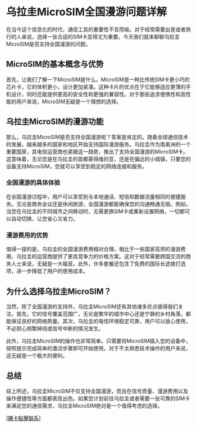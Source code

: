 # 乌拉圭MicroSIM全国漫游问题详解

在当今这个信息化的时代，通信工具的重要性不言而喻。对于经常需要出差或者旅行的人来说，选择一张合适的SIM卡显得尤为重要。今天我们就来聊聊乌拉圭MicroSIM是否支持全国漫游的问题。

## MicroSIM的基本概念与优势

首先，让我们了解一下MicroSIM是什么。MicroSIM是一种比传统SIM卡更小巧的芯片卡，它的体积更小，设计更加紧凑。这种卡片的优点在于它能够适应更薄的手机设计，同时还能提供更高的安全性和更强的兼容性。对于那些追求便携性和高性能的用户来说，MicroSIM无疑是一个理想的选择。

## 乌拉圭MicroSIM的漫游功能

那么，乌拉圭MicroSIM是否支持全国漫游呢？答案是肯定的。随着全球通信技术的发展，越来越多的国家和地区开始支持国际漫游服务。乌拉圭作为南美洲的一个重要国家，其电信运营商也紧跟这一趋势，推出了支持全国漫游的MicroSIM卡。这意味着，无论您是在乌拉圭的首都蒙得维的亚，还是在偏远的小城镇，只要您的设备支持MicroSIM，您就可以享受到稳定的网络连接和服务。

### 全国漫游的具体体验

在全国漫游过程中，用户可以享受到与本地通话、短信和数据流量相同的便捷服务。无论是商务会议还是休闲旅游，全国漫游都能确保您的沟通畅通无阻。例如，当您在乌拉圭的不同城市之间移动时，无需更换SIM卡或重新设置网络，一切都可以自动切换，让您省心又省力。

### 漫游费用的优势

值得一提的是，乌拉圭的全国漫游费用相对合理。相比于一些国家高昂的漫游费用，乌拉圭的运营商提供了更具竞争力的价格方案。这对于经常需要跨国交流的商务人士来说，无疑是一大福音。此外，许多套餐还包含了免费的国际长途拨打选项，进一步降低了用户的使用成本。

## 为什么选择乌拉圭MicroSIM？

当然，除了全国漫游的支持外，乌拉圭MicroSIM还有其他诸多优点值得我们关注。首先，它的信号覆盖范围广，无论是繁华的城市中心还是宁静的乡村角落，都能保证良好的网络质量。其次，乌拉圭的电信环境稳定可靠，用户可以放心使用，不必担心频繁掉线或信号中断的情况发生。

此外，乌拉圭MicroSIM的操作也非常简单。只需要将MicroSIM插入您的设备中，按照提示完成简单的激活步骤即可开始使用。对于不太熟悉技术操作的用户来说，这无疑是一个极大的便利。

## 总结

综上所述，乌拉圭MicroSIM不仅支持全国漫游，而且在信号质量、漫游费用以及操作便捷性等方面都表现出色。如果您计划前往乌拉圭或者需要一张可靠的SIM卡来满足您的通信需求，乌拉圭MicroSIM绝对是一个值得考虑的选择。

[[購卡點擊聯系](https://t.me/s/SXDXQF)]